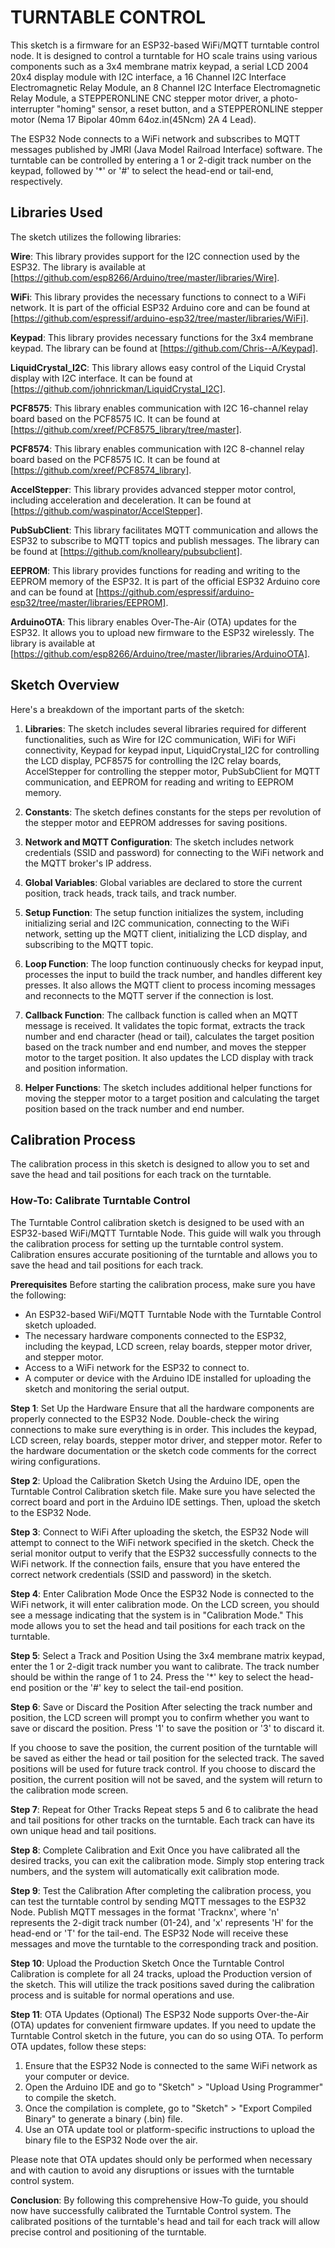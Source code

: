 # TURNTABLE CONTROL
This sketch is a firmware for an ESP32-based WiFi/MQTT turntable control node. It is designed to control a turntable for HO scale trains using various components such as a 3x4 membrane matrix keypad, a serial LCD 2004 20x4 display module with I2C interface, a 16 Channel I2C Interface Electromagnetic Relay Module, an 8 Channel I2C Interface Electromagnetic Relay Module, a STEPPERONLINE CNC stepper motor driver, a photo-interrupter "homing" sensor, a reset button, and a STEPPERONLINE stepper motor (Nema 17 Bipolar 40mm 64oz.in(45Ncm) 2A 4 Lead).

The ESP32 Node connects to a WiFi network and subscribes to MQTT messages published by JMRI (Java Model Railroad Interface) software. The turntable can be controlled by entering a 1 or 2-digit track number on the keypad, followed by '*' or '#' to select the head-end or tail-end, respectively.

## Libraries Used
The sketch utilizes the following libraries:

**Wire**: This library provides support for the I2C connection used by the ESP32. The library is available at [https://github.com/esp8266/Arduino/tree/master/libraries/Wire].

**WiFi**: This library provides the necessary functions to connect to a WiFi network. It is part of the official ESP32 Arduino core and can be found at [https://github.com/espressif/arduino-esp32/tree/master/libraries/WiFi].

**Keypad**: This library provides necessary functions for the 3x4 membrane keypad. The library can be found at [https://github.com/Chris--A/Keypad].

**LiquidCrystal_I2C**: This library allows easy control of the Liquid Crystal display with I2C interface. It can be found at [https://github.com/johnrickman/LiquidCrystal_I2C].

**PCF8575**: This library enables communication with I2C 16-channel relay board based on the PCF8575 IC. It can be found at [https://github.com/xreef/PCF8575_library/tree/master].

**PCF8574**: This library enables communication with I2C 8-channel relay board based on the PCF8575 IC. It can be found at [https://github.com/xreef/PCF8574_library].

**AccelStepper**: This library provides advanced stepper motor control, including acceleration and deceleration. It can be found at [https://github.com/waspinator/AccelStepper].

**PubSubClient**: This library facilitates MQTT communication and allows the ESP32 to subscribe to MQTT topics and publish messages. The library can be found at [https://github.com/knolleary/pubsubclient].

**EEPROM**: This library provides functions for reading and writing to the EEPROM memory of the ESP32. It is part of the official ESP32 Arduino core and can be found at [https://github.com/espressif/arduino-esp32/tree/master/libraries/EEPROM].

**ArduinoOTA**: This library enables Over-The-Air (OTA) updates for the ESP32. It allows you to upload new firmware to the ESP32 wirelessly. The library is available at [https://github.com/esp8266/Arduino/tree/master/libraries/ArduinoOTA].

## Sketch Overview
Here's a breakdown of the important parts of the sketch:
1. **Libraries**: The sketch includes several libraries required for different functionalities, such as Wire for I2C communication, WiFi for WiFi connectivity, Keypad for keypad input, LiquidCrystal_I2C for controlling the LCD display, PCF8575 for controlling the I2C relay boards, AccelStepper for controlling the stepper motor, PubSubClient for MQTT communication, and EEPROM for reading and writing to EEPROM memory.

2. **Constants**: The sketch defines constants for the steps per revolution of the stepper motor and EEPROM addresses for saving positions.

3. **Network and MQTT Configuration**: The sketch includes network credentials (SSID and password) for connecting to the WiFi network and the MQTT broker's IP address.

4. **Global Variables**: Global variables are declared to store the current position, track heads, track tails, and track number.

5. **Setup Function**: The setup function initializes the system, including initializing serial and I2C communication, connecting to the WiFi network, setting up the MQTT client, initializing the LCD display, and subscribing to the MQTT topic.

6. **Loop Function**: The loop function continuously checks for keypad input, processes the input to build the track number, and handles different key presses. It also allows the MQTT client to process incoming messages and reconnects to the MQTT server if the connection is lost.

7. **Callback Function**: The callback function is called when an MQTT message is received. It validates the topic format, extracts the track number and end character (head or tail), calculates the target position based on the track number and end number, and moves the stepper motor to the target position. It also updates the LCD display with track and position information.

8. **Helper Functions**: The sketch includes additional helper functions for moving the stepper motor to a target position and calculating the target position based on the track number and end number.

## Calibration Process
The calibration process in this sketch is designed to allow you to set and save the head and tail positions for each track on the turntable.

### How-To: Calibrate Turntable Control
The Turntable Control calibration sketch is designed to be used with an ESP32-based WiFi/MQTT Turntable Node. This guide will walk you through the calibration process for setting up the turntable control system. Calibration ensures accurate positioning of the turntable and allows you to save the head and tail positions for each track.

**Prerequisites**
Before starting the calibration process, make sure you have the following:

- An ESP32-based WiFi/MQTT Turntable Node with the Turntable Control sketch uploaded.
- The necessary hardware components connected to the ESP32, including the keypad, LCD screen, relay boards, stepper motor driver, and stepper motor.
- Access to a WiFi network for the ESP32 to connect to.
- A computer or device with the Arduino IDE installed for uploading the sketch and monitoring the serial output.

**Step 1**: Set Up the Hardware
Ensure that all the hardware components are properly connected to the ESP32 Node. Double-check the wiring connections to make sure everything is in order. This includes the keypad, LCD screen, relay boards, stepper motor driver, and stepper motor. Refer to the hardware documentation or the sketch code comments for the correct wiring configurations.

**Step 2**: Upload the Calibration Sketch
Using the Arduino IDE, open the Turntable Control Calibration sketch file. Make sure you have selected the correct board and port in the Arduino IDE settings. Then, upload the sketch to the ESP32 Node.

**Step 3**: Connect to WiFi
After uploading the sketch, the ESP32 Node will attempt to connect to the WiFi network specified in the sketch. Check the serial monitor output to verify that the ESP32 successfully connects to the WiFi network. If the connection fails, ensure that you have entered the correct network credentials (SSID and password) in the sketch.

**Step 4**: Enter Calibration Mode
Once the ESP32 Node is connected to the WiFi network, it will enter calibration mode. On the LCD screen, you should see a message indicating that the system is in "Calibration Mode." This mode allows you to set the head and tail positions for each track on the turntable.

**Step 5**: Select a Track and Position
Using the 3x4 membrane matrix keypad, enter the 1 or 2-digit track number you want to calibrate. The track number should be within the range of 1 to 24. Press the '*' key to select the head-end position or the '#' key to select the tail-end position.

**Step 6**: Save or Discard the Position
After selecting the track number and position, the LCD screen will prompt you to confirm whether you want to save or discard the position. Press '1' to save the position or '3' to discard it.

If you choose to save the position, the current position of the turntable will be saved as either the head or tail position for the selected track. The saved positions will be used for future track control.
If you choose to discard the position, the current position will not be saved, and the system will return to the calibration mode screen.

**Step 7**: Repeat for Other Tracks
Repeat steps 5 and 6 to calibrate the head and tail positions for other tracks on the turntable. Each track can have its own unique head and tail positions.

**Step 8**: Complete Calibration and Exit
Once you have calibrated all the desired tracks, you can exit the calibration mode. Simply stop entering track numbers, and the system will automatically exit calibration mode.

**Step 9**: Test the Calibration
After completing the calibration process, you can test the turntable control by sending MQTT messages to the ESP32 Node. Publish MQTT messages in the format 'Tracknx', where 'n' represents the 2-digit track number (01-24), and 'x' represents 'H' for the head-end or 'T' for the tail-end. The ESP32 Node will receive these messages and move the turntable to the corresponding track and position.

**Step 10**: Upload the Production Sketch
Once the Turntable Control Calibration is complete for all 24 tracks, upload the Production version of the sketch. This will utilize the track positions saved during the calibration process and is suitable for normal operations and use.

**Step 11**: OTA Updates (Optional)
The ESP32 Node supports Over-the-Air (OTA) updates for convenient firmware updates. If you need to update the Turntable Control sketch in the future, you can do so using OTA. To perform OTA updates, follow these steps:

1. Ensure that the ESP32 Node is connected to the same WiFi network as your computer or device.
2. Open the Arduino IDE and go to "Sketch" > "Upload Using Programmer" to compile the sketch.
3. Once the compilation is complete, go to "Sketch" > "Export Compiled Binary" to generate a binary (.bin) file.
4. Use an OTA update tool or platform-specific instructions to upload the binary file to the ESP32 Node over the air.

Please note that OTA updates should only be performed when necessary and with caution to avoid any disruptions or issues with the turntable control system.

**Conclusion**:
By following this comprehensive How-To guide, you should now have successfully calibrated the Turntable Control system. The calibrated positions of the turntable's head and tail for each track will allow precise control and positioning of the turntable.
